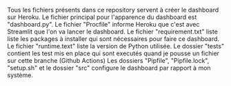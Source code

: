 Tous les fichiers présents dans ce repository servent à créer le dashboard sur Heroku.
Le fichier principal pour l'apparence du dashboard est "dashboard.py".
Le fichier "Procfile" informe Heroku que c'est avec Streamlit que l'on va lancer le dashboard.
Le fichier "requirement.txt" liste liste les packages à installer qui sont nécessaires pour faire ce dashboard.
Le fichier "runtime.text" liste la version de Python utilisée.
Le dossier "tests" contient les test mis en place qui sont executés quand je pousse un fichier sur cette branche (Github Actions)
Les dossiers "Pipfile", "Pipfile.lock", "setup.sh" et le dossier "src" configure le dashboard par rapport à mon système.
